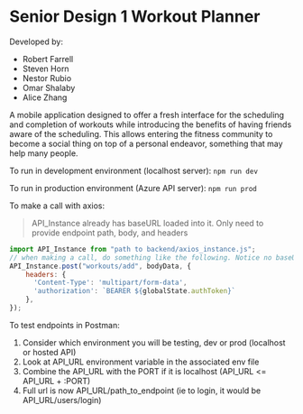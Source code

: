 # Senior Design 1 Workout Planner

Developed by:
- Robert Farrell
- Steven Horn
- Nestor Rubio
- Omar Shalaby
- Alice Zhang

A mobile application designed to offer a fresh interface for the scheduling and completion of workouts while introducing the benefits of having friends aware of the scheduling. This allows entering the fitness community to become a social thing on top of a personal endeavor, something that may help many people.

To run in development environment (localhost server):
`npm run dev`

To run in production environment (Azure API server):
`npm run prod`

To make a call with axios:
> API_Instance already has baseURL loaded into it. Only need to provide endpoint path, body, and headers
```javascript
import API_Instance from "path to backend/axios_instance.js";
// when making a call, do something like the following. Notice no baseURL just endpoint path, body, headers needed
API_Instance.post("workouts/add", bodyData, {
    headers: {
      'Content-Type': 'multipart/form-data',
      'authorization': `BEARER ${globalState.authToken}`
    },
});
```

To test endpoints in Postman:
1. Consider which environment you will be testing, dev or prod (localhost or hosted API)
2. Look at API_URL environment variable in the associated env file
3. Combine the API_URL with the PORT if it is localhost (API_URL <= API_URL + :PORT)
4. Full url is now API_URL/path_to_endpoint (ie to login, it would be API_URL/users/login)